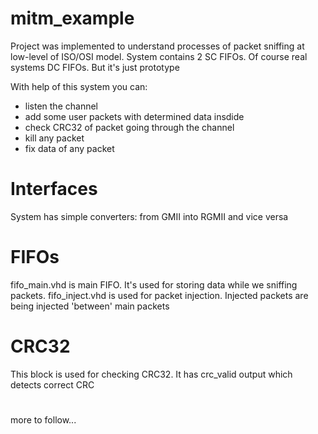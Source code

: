 # mitm_example

Project was implemented to understand processes of packet sniffing at low-level of ISO/OSI model.
System contains 2 SC FIFOs. Of course real systems DC FIFOs. But it's just prototype

With help of this system you can:
* listen the channel
* add some user packets with determined data insdide
* check CRC32 of packet going through the channel
* kill any packet
* fix data of any packet

# Interfaces
System has simple converters: from GMII into RGMII and vice versa

# FIFOs
fifo_main.vhd is main FIFO. It's used for storing data while we sniffing packets.
fifo_inject.vhd is used for packet injection. Injected packets are being injected 'between' main packets

# CRC32
This block is used for checking CRC32. It has crc_valid output which detects
correct CRC
#
more to follow...
